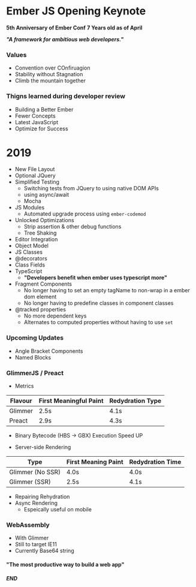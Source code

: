 # Ember JS Opening Keynote

**5th Anniversary of Ember Conf**
**7 Years old as of April**

***"A framework for ambitious web developers."***

### Values
- Convention over COnfiruagion
- Stability without Stagnation
- Climb the mountain together

### Thigns learned during developer review
- Building a Better Ember
- Fewer Concepts
- Latest JavaScript
- Optimize for Success

# 2019
- New File Layout
- Optional JQuery
- Simplified Testing
   - Switching tests from JQuery to using native DOM APIs
   - using async/await
   - Mocha
- JS Modules
   - Automated upgrade process using `ember-codemod`
- Unlocked Optimizations
   - Strip assertion & other debug functions
   - Tree Shaking
- Editor Integration
- Object Model
- JS Classes
- @decorators
- Class Fields
- TypeScript
  - **"Developers benefit when ember uses typescript more"**
- Fragment Components
   - No longer having to set an empty tagName to non-wrap in a ember dom element
   - No longer having to predefine classes in component classes
- @tracked properties
  - No more dependent keys
  - Alternates to computed properties without having to use `set`

### Upcoming Updates
- Angle Bracket Components
- Named Blocks

### GlimmerJS / Preact
- Metrics

| Flavour | First Meaningful Paint | Redydration Type |
| --- | --- | --- |
| Glimmer | 2.5s | 4.1s |
| Preact | 2.9s | 4.3s |

- Binary Bytecode (HBS -> GBX) Execution Speed UP

- Server-side Rendering

| Type | First Meaning Paint | Redydration Time |
| --- | --- | --- |
| Glimmer (No SSR) | 4.0s | 4.0s |
| Glimmer (SSR) | 2.5s | 4.1s |

- Repairing Rehydration
- Async Rendering
   - Espeically useful on mobile

### WebAssembly
- With Glimmer
- Still to target IE11
- Currently Base64 string

#### "The most productive way to build a web app"

##### END
